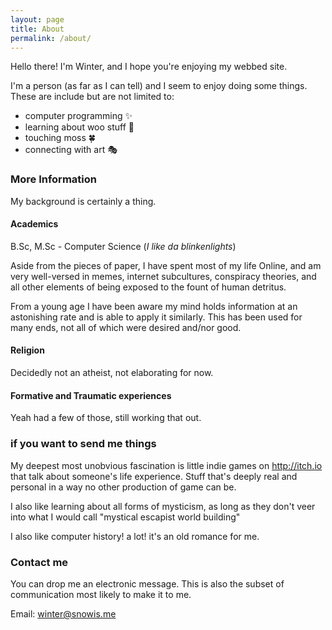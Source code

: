 ```yaml
---
layout: page
title: About
permalink: /about/
---
```


Hello there! I'm Winter, and I hope you're enjoying my webbed site.

I'm a person (as far as I can tell) and I seem to enjoy doing some things. 
These are include but are not limited to:

- computer programming ✨
- learning about woo stuff 🔮
- touching moss 🍀
- connecting with art 🎭

### More Information

My background is certainly a thing.

#### Academics
B.Sc, M.Sc - Computer Science
(*I like da blinkenlights*)

Aside from the pieces of paper, I have spent most of my life Online, and am very well-versed in memes, internet subcultures, conspiracy theories, and all 
other elements of being exposed to the fount of human detritus.

From a young age I have been aware my mind holds information at an astonishing rate and is able to apply it similarly. This has been used for many ends, not all of which were desired and/nor good.

#### Religion
Decidedly not an atheist, not elaborating for now.

#### Formative and Traumatic experiences
Yeah had a few of those, still working that out.

### if you want to send me things
My deepest most unobvious fascination is little indie games on http://itch.io that talk about someone's life experience. Stuff that's deeply real and personal in a way no other production of game can be.

I also like learning about all forms of mysticism, as long as they don't veer into what I would call "mystical escapist world building"

I also like computer history! a lot! it's an old romance for me.

### Contact me
You can drop me an electronic message. This is also the subset of communication most likely to make it to me.

Email: [winter@snowis.me](mailto:winter@snowis.me)
